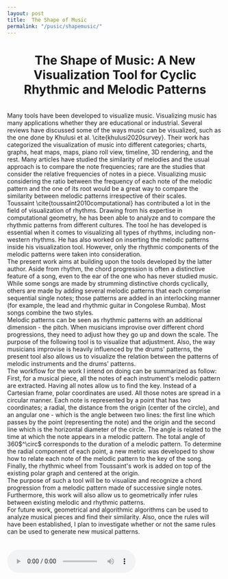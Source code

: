 ```yaml
---
layout: post
title:  The Shape of Music
permalink: "/pusic/shapemusic/"
---
```


<div class="w3-row">
    <h1 style="text-align:center">The Shape of Music: A New Visualization Tool for Cyclic Rhythmic and Melodic Patterns</h1>
      <p class = "justify">
<br>
Many tools have been developed to visualize music. Visualizing music has many applications whether they are educational or industrial. 
Several reviews have discussed some of the ways music can be visualized, such as the one done by Khulusi et al. \cite{khulusi2020survey}. Their work has categorized the visualization of music into different categories; charts, graphs, heat maps, maps, piano roll view, timeline, 3D rendering, and the rest. Many articles have studied the similarity of melodies and the usual approach is to compare the note frequencies; rare are the studies that consider the relative frequencies of notes in a piece. Visualizing music considering the ratio between the frequency of each note of the melodic pattern and the one of its root would be a great way to compare the similarity between melodic patterns irrespective of their scales.  
<br>
Toussaint \cite{toussaint2010computational} has contributed a lot in the field of visualization of rhythms. Drawing from his expertise in computational geometry, he has been able to analyze and to compare the rhythmic patterns from different cultures. The tool he has developed is essential when it comes to visualizing all types of rhythms, including non-western rhythms. He has also worked on inserting the melodic patterns inside his visualization tool. However, only the rhythmic components of the melodic patterns were taken into consideration. 
<br>
The present work aims at building upon the tools developed by the latter author. Aside from rhythm, the chord progression is often a distinctive feature of a song, even to the ear of the one who has never studied music. While some songs are made by strumming distinctive chords cyclically, others are made by adding several melodic patterns that each comprise sequential single notes; those patterns are added in an interlocking manner (for example, the lead and rhythmic guitar in Congolese Rumba). Most songs combine the two styles.  
<br>
Melodic patterns can be seen as rhythmic patterns with an additional dimension - the pitch. When musicians improvise over different chord progressions, they need to adjust how they go up and down the scale. The purpose of the following tool is to visualize that adjustment. Also, the way musicians improvise is heavily influenced by the drums' patterns, the present tool also allows us to visualize the relation between the patterns of melodic instruments and the drums' patterns.
<br>
The workflow for the work I intend on doing can be summarized as follow: First, for a musical piece, all the notes of each instrument's melodic pattern are extracted. Having all notes allow us to find the key. Instead of a Cartesian frame, polar coordinates are used. All those notes are spread in a circular manner.  Each note is represented by a point that has two coordinates; a radial, the distance from the origin (center of the circle), and an angular one - which is the angle between two lines: the first line which passes by the point (representing the note) and the origin and the second line which is the horizontal diameter of the circle. The angle is related to the time at which the note appears in a melodic pattern. The total angle of 360$^\circ$ corresponds to the duration of a melodic pattern. To determine the radial component of each point, a new metric was developed to show how to relate each note of the melodic pattern to the key of the song. 
Finally, the rhythmic wheel from Toussaint's work is added on top of the existing polar graph and centered at the origin.  
<br>
The purpose of such a tool will be to visualize and recognize a chord progression from a melodic pattern made of successive single notes. Furthermore, this work will also allow us to geometrically infer rules between existing melodic and rhythmic patterns. 
<br>
For future work, geometrical and algorithmic algorithms can be used to analyze musical pieces and find their similarity. Also, once the rules will have been established, I plan to investigate whether or not the same rules can be used to generate new musical patterns.  
<br>
<br>

<br>
<audio controls>
  <source src="horse.ogg" type="audio/ogg">
  <source src="horse.mp3" type="audio/mpeg">
Your browser does not support the audio element.
</audio>
</div>



